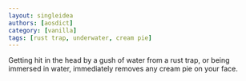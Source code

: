 ```yaml
---
layout: singleidea
authors: [aosdict]
category: [vanilla]
tags: [rust trap, underwater, cream pie]
---
```

Getting hit in the head by a gush of water from a rust trap, or being immersed in water, immediately removes any cream pie on your face.
